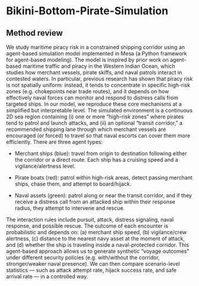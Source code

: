 ﻿# Bikini-Bottom-Pirate-Simulation

## Method review
We study maritime piracy risk in a constrained shipping corridor using an agent-based simulation model implemented in Mesa (a Python framework for agent-based modeling). The model is inspired by prior work on agent-based maritime traffic and piracy in the Western Indian Ocean, which studies how merchant vessels, pirate skiffs, and naval patrols interact in contested waters. In particular, previous research has shown that piracy risk is not spatially uniform: instead, it tends to concentrate in specific high-risk zones (e.g. chokepoints near trade routes), and it depends on how effectively naval forces can monitor and respond to distress calls from targeted ships.
In our model, we reproduce these core mechanisms at a simplified but interpretable level. The simulated environment is a continuous 2D sea region containing (i) one or more “high-risk zones” where pirates tend to patrol and launch attacks, and (ii) an optional “transit corridor,” a recommended shipping lane through which merchant vessels are encouraged (or forced) to travel so that naval escorts can cover them more efficiently.
There are three agent types:

* Merchant ships (blue): travel from origin to destination following either the corridor or a direct route. Each ship has a cruising speed and a vigilance/alertness level.

* Pirate boats (red): patrol within high-risk areas, detect passing merchant ships, chase them, and attempt to board/hijack.

* Naval assets (green): patrol along or near the transit corridor, and if they receive a distress call from an attacked ship within their response radius, they attempt to intervene and rescue.
  
The interaction rules include pursuit, attack, distress signaling, naval response, and possible rescue. The outcome of each encounter is probabilistic and depends on:
(a) merchant ship speed, (b) vigilance/crew alertness, (c) distance to the nearest navy asset at the moment of attack, and (d) whether the ship is traveling inside a naval-protected corridor.
This agent-based approach allows us to generate synthetic “voyage outcomes” under different security policies (e.g. with/without the corridor, stronger/weaker naval presence). We can then compare scenario-level statistics — such as attack attempt rate, hijack success rate, and safe arrival rate — in a controlled way.


